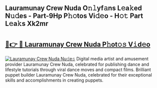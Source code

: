 ## Lauramunay Crew Nuda O𝚗𝚕yf𝚊ns L𝚎a𝚔ed N𝚞𝚍es - Part-9Hp P𝚑𝚘tos Vi𝚍𝚎o - H𝚘𝚝 Part L𝚎a𝚔s Xk2mr

# <h2><a href="http://kf3h33l.oniu.top/?m=Lauramunay+Crew+Nuda">🔗👉 🔴 Lauramunay Crew Nuda P𝚑ot𝚘𝚜 V𝚒d𝚎o</a></h2>

[![Lauramunay Crew Nuda Nu𝚍e𝚜](https://i.imgur.com/0qMVB7G.gif)](http://kf3h33l.oniu.top/?m=Lauramunay+Crew+Nuda)
Digital media artist and amusement provider Lauramunay Crew Nuda, celebrated for publishing dance and lifestyle tutorials through viral dance moves and compact films. Brilliant puppet builder Lauramunay Crew Nuda, celebrated for their exceptional skills and accomplishments in creating puppets.  
